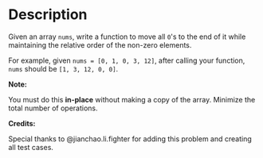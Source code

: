 # Description
Given an array `nums`, write a function to move all `0`'s to the end of it while maintaining the relative order of the non-zero elements.

For example, given `nums = [0, 1, 0, 3, 12]`, after calling your function, `nums` should be `[1, 3, 12, 0, 0]`.

**Note:**

You must do this **in-place** without making a copy of the array.
Minimize the total number of operations.

**Credits:**

Special thanks to @jianchao.li.fighter for adding this problem and creating all test cases.

